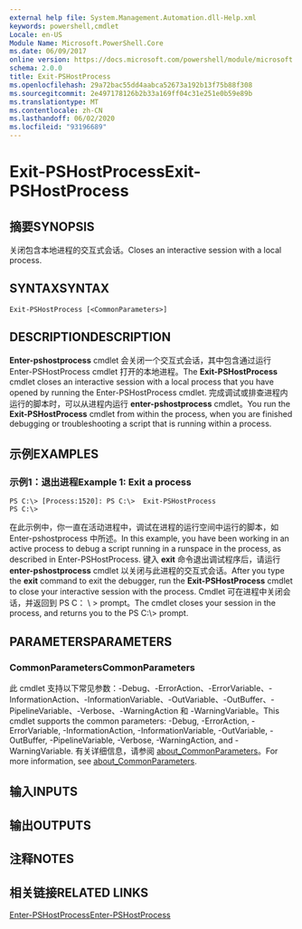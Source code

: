 ```yaml
---
external help file: System.Management.Automation.dll-Help.xml
keywords: powershell,cmdlet
Locale: en-US
Module Name: Microsoft.PowerShell.Core
ms.date: 06/09/2017
online version: https://docs.microsoft.com/powershell/module/microsoft.powershell.core/exit-pshostprocess?view=powershell-5.1&WT.mc_id=ps-gethelp
schema: 2.0.0
title: Exit-PSHostProcess
ms.openlocfilehash: 29a72bac55dd4aabca52673a192b13f75b88f308
ms.sourcegitcommit: 2e497178126b2b33a169ff04c31e251e0b59e89b
ms.translationtype: MT
ms.contentlocale: zh-CN
ms.lasthandoff: 06/02/2020
ms.locfileid: "93196689"
---
```

# <span data-ttu-id="a3467-103">Exit-PSHostProcess</span><span class="sxs-lookup"><span data-stu-id="a3467-103">Exit-PSHostProcess</span></span>

## <span data-ttu-id="a3467-104">摘要</span><span class="sxs-lookup"><span data-stu-id="a3467-104">SYNOPSIS</span></span>
<span data-ttu-id="a3467-105">关闭包含本地进程的交互式会话。</span><span class="sxs-lookup"><span data-stu-id="a3467-105">Closes an interactive session with a local process.</span></span>

## <span data-ttu-id="a3467-106">SYNTAX</span><span class="sxs-lookup"><span data-stu-id="a3467-106">SYNTAX</span></span>

```
Exit-PSHostProcess [<CommonParameters>]
```

## <span data-ttu-id="a3467-107">DESCRIPTION</span><span class="sxs-lookup"><span data-stu-id="a3467-107">DESCRIPTION</span></span>
<span data-ttu-id="a3467-108">**Enter-pshostprocess** cmdlet 会关闭一个交互式会话，其中包含通过运行 Enter-PSHostProcess cmdlet 打开的本地进程。</span><span class="sxs-lookup"><span data-stu-id="a3467-108">The **Exit-PSHostProcess** cmdlet closes an interactive session with a local process that you have opened by running the Enter-PSHostProcess cmdlet.</span></span>
<span data-ttu-id="a3467-109">完成调试或排查进程内运行的脚本时，可以从进程内运行 **enter-pshostprocess** cmdlet。</span><span class="sxs-lookup"><span data-stu-id="a3467-109">You run the **Exit-PSHostProcess** cmdlet from within the process, when you are finished debugging or troubleshooting a script that is running within a process.</span></span>

## <span data-ttu-id="a3467-110">示例</span><span class="sxs-lookup"><span data-stu-id="a3467-110">EXAMPLES</span></span>

### <span data-ttu-id="a3467-111">示例1：退出进程</span><span class="sxs-lookup"><span data-stu-id="a3467-111">Example 1: Exit a process</span></span>

```
PS C:\> [Process:1520]: PS C:\>  Exit-PSHostProcess
PS C:\>
```

<span data-ttu-id="a3467-112">在此示例中，你一直在活动进程中，调试在进程的运行空间中运行的脚本，如 Enter-pshostprocess 中所述。</span><span class="sxs-lookup"><span data-stu-id="a3467-112">In this example, you have been working in an active process to debug a script running in a runspace in the process, as described in Enter-PSHostProcess.</span></span>
<span data-ttu-id="a3467-113">键入 **exit** 命令退出调试程序后，请运行 **enter-pshostprocess** cmdlet 以关闭与此进程的交互式会话。</span><span class="sxs-lookup"><span data-stu-id="a3467-113">After you type the **exit** command to exit the debugger, run the **Exit-PSHostProcess** cmdlet to close your interactive session with the process.</span></span>
<span data-ttu-id="a3467-114">Cmdlet 可在进程中关闭会话，并返回到 PS C： \\ \> prompt。</span><span class="sxs-lookup"><span data-stu-id="a3467-114">The cmdlet closes your session in the process, and returns you to the PS C:\\\> prompt.</span></span>

## <span data-ttu-id="a3467-115">PARAMETERS</span><span class="sxs-lookup"><span data-stu-id="a3467-115">PARAMETERS</span></span>

### <span data-ttu-id="a3467-116">CommonParameters</span><span class="sxs-lookup"><span data-stu-id="a3467-116">CommonParameters</span></span>
<span data-ttu-id="a3467-117">此 cmdlet 支持以下常见参数：-Debug、-ErrorAction、-ErrorVariable、-InformationAction、-InformationVariable、-OutVariable、-OutBuffer、-PipelineVariable、-Verbose、-WarningAction 和 -WarningVariable。</span><span class="sxs-lookup"><span data-stu-id="a3467-117">This cmdlet supports the common parameters: -Debug, -ErrorAction, -ErrorVariable, -InformationAction, -InformationVariable, -OutVariable, -OutBuffer, -PipelineVariable, -Verbose, -WarningAction, and -WarningVariable.</span></span> <span data-ttu-id="a3467-118">有关详细信息，请参阅 [about_CommonParameters](https://go.microsoft.com/fwlink/?LinkID=113216)。</span><span class="sxs-lookup"><span data-stu-id="a3467-118">For more information, see [about_CommonParameters](https://go.microsoft.com/fwlink/?LinkID=113216).</span></span>

## <span data-ttu-id="a3467-119">输入</span><span class="sxs-lookup"><span data-stu-id="a3467-119">INPUTS</span></span>

## <span data-ttu-id="a3467-120">输出</span><span class="sxs-lookup"><span data-stu-id="a3467-120">OUTPUTS</span></span>

## <span data-ttu-id="a3467-121">注释</span><span class="sxs-lookup"><span data-stu-id="a3467-121">NOTES</span></span>

## <span data-ttu-id="a3467-122">相关链接</span><span class="sxs-lookup"><span data-stu-id="a3467-122">RELATED LINKS</span></span>

[<span data-ttu-id="a3467-123">Enter-PSHostProcess</span><span class="sxs-lookup"><span data-stu-id="a3467-123">Enter-PSHostProcess</span></span>](Enter-PSHostProcess.md)
